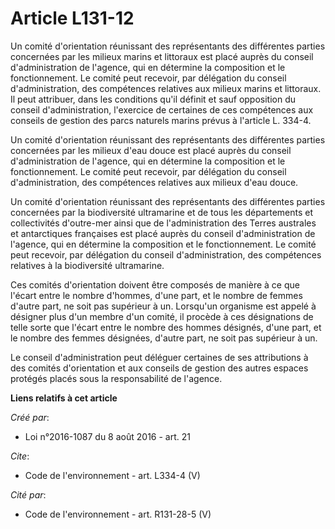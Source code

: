 # Article L131-12

Un comité d'orientation réunissant des représentants des différentes parties concernées par les milieux marins et littoraux
est placé auprès du conseil d'administration de l'agence, qui en détermine la composition et le fonctionnement. Le comité
peut recevoir, par délégation du conseil d'administration, des compétences relatives aux milieux marins et littoraux. Il peut
attribuer, dans les conditions qu'il définit et sauf opposition du conseil d'administration, l'exercice de certaines de ces
compétences aux conseils de gestion des parcs naturels marins prévus à l'article L. 334-4. 

Un comité d'orientation réunissant des représentants des différentes parties concernées par les milieux d'eau douce est placé
auprès du conseil d'administration de l'agence, qui en détermine la composition et le fonctionnement. Le comité peut
recevoir, par délégation du conseil d'administration, des compétences relatives aux milieux d'eau douce. 

Un comité d'orientation réunissant des représentants des différentes parties concernées par la biodiversité ultramarine et de
tous les départements et collectivités d'outre-mer ainsi que de l'administration des Terres australes et antarctiques
françaises est placé auprès du conseil d'administration de l'agence, qui en détermine la composition et le fonctionnement. Le
comité peut recevoir, par délégation du conseil d'administration, des compétences relatives à la biodiversité ultramarine. 

Ces comités d'orientation doivent être composés de manière à ce que l'écart entre le nombre d'hommes, d'une part, et le
nombre de femmes d'autre part, ne soit pas supérieur à un. Lorsqu'un organisme est appelé à désigner plus d'un membre d'un
comité, il procède à ces désignations de telle sorte que l'écart entre le nombre des hommes désignés, d'une part, et le
nombre des femmes désignées, d'autre part, ne soit pas supérieur à un. 

Le conseil d'administration peut déléguer certaines de ses attributions à des comités d'orientation et aux conseils de
gestion des autres espaces protégés placés sous la responsabilité de l'agence.

**Liens relatifs à cet article**

_Créé par_:

  - Loi n°2016-1087 du 8 août 2016 - art. 21

_Cite_:

  - Code de l'environnement - art. L334-4 (V)

_Cité par_:

  - Code de l'environnement - art. R131-28-5 (V)
